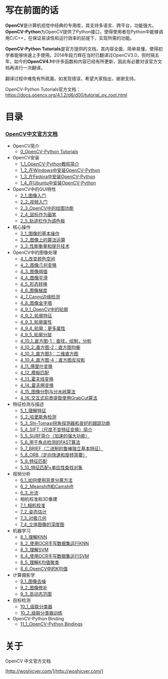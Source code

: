 # 写在前面的话

**OpenCV**是计算机视觉中经典的专用库，其支持多语言、跨平台，功能强大。**OpenCV-Python**为OpenCV提供了Python接口，使得使用者在Python中能够调用C/C++，在保证易读性和运行效率的前提下，实现所需的功能。

**OpenCV-Python Tutorials**是官方提供的文档，其内容全面、简单易懂，使得初学者能够快速上手使用。2014年段力辉在当时已翻译过OpenCV3.0，但时隔五年，如今的**OpenCV4.1**中许多函数和内容已经有所更新，因此有必要对该官方文档再进行一次翻译。

翻译过程中难免有所疏漏，如发现错误，希望大家指出，谢谢支持。

OpenCV-Python Tutorials官方文档：https://docs.opencv.org/4.1.2/d6/d00/tutorial_py_root.html

# 目录

### [OpenCV中文官方文档](/suseme/OpenCVTutorials/)

*   <span class="caption-text">OpenCV简介</span>
    * [0_OpenCV-Python Tutorials](/00/0_OpenCV-Python.Tutorials/)
*   <span class="caption-text">OpenCV安装</span>
    *   [1_1_OpenCV-Python教程简介](/01/1_1_OpenCV-Python教程简介/)
    *   [1_2_在Windows中安装OpenCV-Python](/01/SecondSection/1_2_在Windows中安装OpenCV-Python/)
    *   [1_3_在Fedora中安装OpenCV-Python](/01/SecondSection/1_3_在Fedora中安装OpenCV-Python/)
    *   [1_4_在Ubuntu中安装OpenCV-Python](/01/SecondSection/1_4_在Ubuntu中安装OpenCV-Python/)
*   <span class="caption-text">OpenCV中的GUI特性</span>
    *   [2_1_图像入门](/02/2_1_图像入门/)
    *   [2_2_视频入门](/02/2_2_视频入门/)
    *   [2_3_OpenCV中的绘图功能](/02/2_3_OpenCV中的绘图功能/)
    *   [2_4_鼠标作为画笔](/02/2_4_鼠标作为画笔/)
    *   [2_5_轨迹栏作为调色板](/02/2_5_轨迹栏作为调色板/)
*   <span class="caption-text">核心操作</span>
    *   [3_1_图像的基本操作](/03/3_1_图像的基本操作/)
    *   [3_2_图像上的算法运算](/03/3_2_图像上的算法运算/)
    *   [3_3_性能衡量和提升技术](/03/3_3_性能衡量和提升技术/)
*   <span class="caption-text">OpenCV中的图像处理</span>
    *   [4_1_改变颜色空间](/04/4_1_改变颜色空间/)
    *   [4_2_图像几何变换](/04/4_2_图像几何变换/)
    *   [4_3_图像阈值](/04/4_3_图像阈值/)
    *   [4_4_图像平滑](/04/4_4_图像平滑/)
    *   [4_5_形态转换](/04/4_5_形态转换/)
    *   [4_6_图像梯度](/04/4_6_图像梯度/)
    *   [4_7_Canny边缘检测](/04/4_7_Canny边缘检测/)
    *   [4_8_图像金字塔](/04/4_8_图像金字塔/)
    *   [4_9_1_OpenCV中的轮廓](/04/4_9_1_OpenCV中的轮廓/)
    *   [4_9_2_轮廓特征](/04/4_9_2_轮廓特征/)
    *   [4_9_3_轮廓属性](/04/4_9_3_轮廓属性/)
    *   [4_9_4_轮廓：更多属性](/04/4_9_4_轮廓：更多属性/)
    *   [4_9_5_轮廓分层](/04/4_9_5_轮廓分层/)
    *   [4_10_1_直方图-1：查找，绘制，分析](/04/4_10_1_直方图-1：查找，绘制，分析/)
    *   [4_10_2_直方图-2：直方图均衡](/04/4_10_2_直方图-2：直方图均衡/)
    *   [4_10_3_直方图3：二维直方图](/04/4_10_3_直方图3：二维直方图/)
    *   [4_10_4_直方图-4：直方图反投影](/04/4_10_4_直方图-4：直方图反投影/)
    *   [4_11_傅里叶变换](/04/4_11_傅里叶变换/)
    *   [4_12_模板匹配](/04/4_12_模板匹配/)
    *   [4_13_霍夫线变换](/04/4_13_霍夫线变换/)
    *   [4_14_霍夫圈变换](/04/4_14_霍夫圈变换/)
    *   [4_15_图像分割与分水岭算法](/04/4_15_图像分割与分水岭算法/)
    *   [4_16_交互式前景提取使用GrabCut算法](/04/4_16_交互式前景提取使用GrabCut算法/)
*   <span class="caption-text">特征检测与描述</span>
    *   [5_1_理解特征](/05/5_1_理解特征/)
    *   [5_2_哈里斯角检测](/05/5_2_哈里斯角检测/)
    *   [5_3_Shi-Tomasi拐角探测器和良好的跟踪功能](/05/5_3_Shi-Tomasi拐角探测器和良好的跟踪功能/)
    *   [5_4_SIFT（尺度不变特征变换）简介](/05/5_4_SIFT（尺度不变特征变换）简介/)
    *   [5_5_SURF简介（加速的强大功能）](/05/5_5_SURF简介（加速的强大功能）/)
    *   [5_6_用于角点检测的FAST算法](/05/5_6_用于角点检测的FAST算法/)
    *   [5_7_BRIEF（二进制的鲁棒独立基本特征）](/05/5_7_BRIEF（二进制的鲁棒独立基本特征）/)
    *   [5_8_ORB（定向快速和旋转简要）](/05/5_8_ORB（定向快速和旋转简要）/)
    *   [5_9_特征匹配](/05/5_9_特征匹配/)
    *   [5_10_特征匹配+单应性查找对象](/05/5_10_特征匹配+单应性查找对象/)
*   <span class="caption-text">视频分析</span>
    *   [6_1_如何使用背景分离方法](/06/6_1_如何使用背景分离方法/)
    *   [6_2_Meanshift和Camshift](/06/6_2_Meanshift和Camshift/)
    *   [6_3_光流](/06/6_3_光流/)
    *   <span class="caption-text">相机校准和3D重建</span>
    *   [7_1_相机校准](/07/7_1_相机校准/)
    *   [7_2_姿态估计](/07/7_2_姿态估计/)
    *   [7_3_对极几何](/07/7_3_对极几何/)
    *   [7_4_立体图像的深度图](/07/7_4_立体图像的深度图/)
*   <span class="caption-text">机器学习</span>
    *   [8_1_理解KNN](/08/8_1_理解KNN/)
    *   [8_2_使用OCR手写数据集运行KNN](/08/8_2_使用OCR手写数据集运行KNN/)
    *   [8_3_理解SVM](/08/8_3_理解SVM/)
    *   [8_4_使用OCR手写数据集运行SVM](/08/8_4_使用OCR手写数据集运行SVM/)
    *   [8_5_理解K均值聚类](/08/8_5_理解K均值聚类/)
    *   [8_6_OpenCV中的K均值](/08/8_6_OpenCV中的K均值/)
*   <span class="caption-text">计算摄影学</span>
    *   [9_1_图像去噪](/09/9_1_图像去噪/)
    *   [9_2_图像修补](/09/9_2_图像修补/)
    *   [9_3_高动态范围](/09/9_3_高动态范围/)
*   <span class="caption-text">目标检测</span>
    *   [10_1_级联分类器](/10/10_1_级联分类器/)
    *   [10_2_级联分类器训练](/10/10_2_级联分类器训练/)
*   <span class="caption-text">OpenCV-Python Binding</span>
    *   [11_1_OpenCV-Python Bindings](/11/11_1_OpenCV-Python%20Bindings/)

# 关于

OpenCV 中文官方文档

[http://woshicver.com/](http://woshicver.com/)
